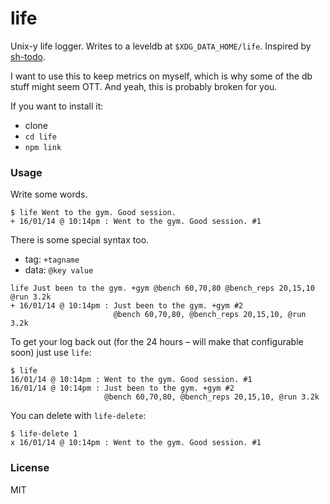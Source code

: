 # life

Unix-y life logger. Writes to a leveldb at `$XDG_DATA_HOME/life`. Inspired by [sh-todo](https://github.com/asb/sh-todo).

I want to use this to keep metrics on myself, which is why some of the db stuff might seem OTT. And yeah, this is probably broken for you.

If you want to install it:

- clone
- `cd life`
- `npm link`

### Usage

Write some words.

```
$ life Went to the gym. Good session.
+ 16/01/14 @ 10:14pm : Went to the gym. Good session. #1
```

There is some special syntax too.

- tag: `+tagname`
- data: `@key value`

```
life Just been to the gym. +gym @bench 60,70,80 @bench_reps 20,15,10 @run 3.2k
+ 16/01/14 @ 10:14pm : Just been to the gym. +gym #2
                       @bench 60,70,80, @bench_reps 20,15,10, @run 3.2k
```

To get your log back out (for the 24 hours – will make that configurable soon) just use `life`:

```
$ life
16/01/14 @ 10:14pm : Went to the gym. Good session. #1
16/01/14 @ 10:14pm : Just been to the gym. +gym #2
                     @bench 60,70,80, @bench_reps 20,15,10, @run 3.2k
```

You can delete with `life-delete`:

```
$ life-delete 1
x 16/01/14 @ 10:14pm : Went to the gym. Good session. #1
```


### License

MIT
